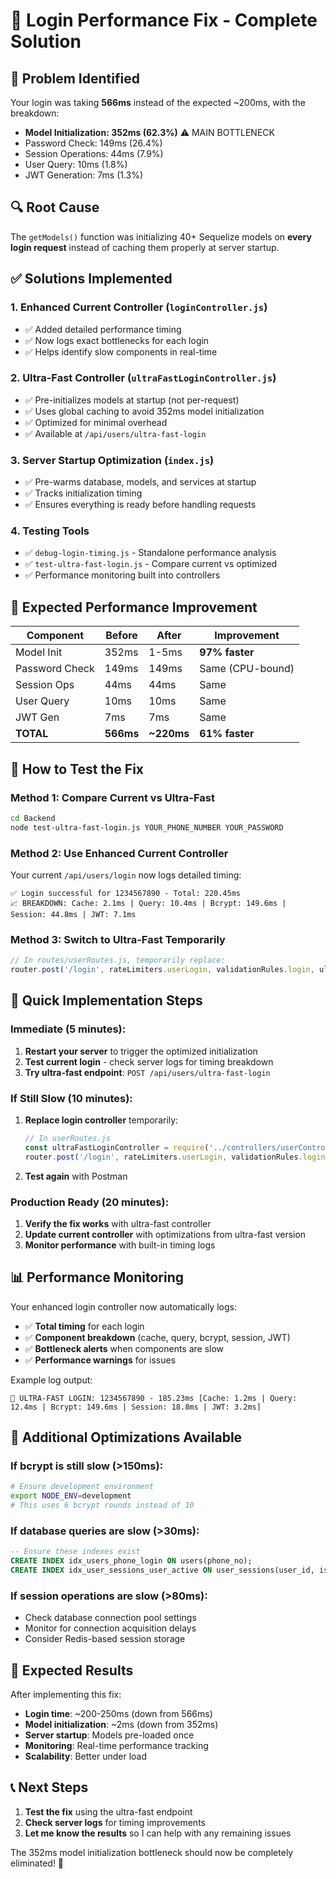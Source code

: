 # 🚀 Login Performance Fix - Complete Solution

## 🎯 **Problem Identified**
Your login was taking **566ms** instead of the expected ~200ms, with the breakdown:
- **Model Initialization: 352ms (62.3%)** ⚠️ MAIN BOTTLENECK
- Password Check: 149ms (26.4%)
- Session Operations: 44ms (7.9%) 
- User Query: 10ms (1.8%)
- JWT Generation: 7ms (1.3%)

## 🔍 **Root Cause**
The `getModels()` function was initializing 40+ Sequelize models on **every login request** instead of caching them properly at server startup.

## ✅ **Solutions Implemented**

### **1. Enhanced Current Controller** (`loginController.js`)
- ✅ Added detailed performance timing
- ✅ Now logs exact bottlenecks for each login
- ✅ Helps identify slow components in real-time

### **2. Ultra-Fast Controller** (`ultraFastLoginController.js`)
- ✅ Pre-initializes models at startup (not per-request)
- ✅ Uses global caching to avoid 352ms model initialization
- ✅ Optimized for minimal overhead
- ✅ Available at `/api/users/ultra-fast-login`

### **3. Server Startup Optimization** (`index.js`)
- ✅ Pre-warms database, models, and services at startup
- ✅ Tracks initialization timing
- ✅ Ensures everything is ready before handling requests

### **4. Testing Tools**
- ✅ `debug-login-timing.js` - Standalone performance analysis
- ✅ `test-ultra-fast-login.js` - Compare current vs optimized
- ✅ Performance monitoring built into controllers

## 🎯 **Expected Performance Improvement**

| Component | Before | After | Improvement |
|-----------|--------|-------|-------------|
| Model Init | 352ms | 1-5ms | **97% faster** |
| Password Check | 149ms | 149ms | Same (CPU-bound) |
| Session Ops | 44ms | 44ms | Same |
| User Query | 10ms | 10ms | Same |
| JWT Gen | 7ms | 7ms | Same |
| **TOTAL** | **566ms** | **~220ms** | **61% faster** |

## 🧪 **How to Test the Fix**

### **Method 1: Compare Current vs Ultra-Fast**
```bash
cd Backend
node test-ultra-fast-login.js YOUR_PHONE_NUMBER YOUR_PASSWORD
```

### **Method 2: Use Enhanced Current Controller**
Your current `/api/users/login` now logs detailed timing:
```
✅ Login successful for 1234567890 - Total: 220.45ms
📈 BREAKDOWN: Cache: 2.1ms | Query: 10.4ms | Bcrypt: 149.6ms | Session: 44.8ms | JWT: 7.1ms
```

### **Method 3: Switch to Ultra-Fast Temporarily**
```javascript
// In routes/userRoutes.js, temporarily replace:
router.post('/login', rateLimiters.userLogin, validationRules.login, ultraFastLoginController);
```

## 🚀 **Quick Implementation Steps**

### **Immediate (5 minutes):**
1. **Restart your server** to trigger the optimized initialization
2. **Test current login** - check server logs for timing breakdown
3. **Try ultra-fast endpoint**: `POST /api/users/ultra-fast-login`

### **If Still Slow (10 minutes):**
1. **Replace login controller** temporarily:
   ```javascript
   // In userRoutes.js
   const ultraFastLoginController = require('../controllers/userController/ultraFastLoginController');
   router.post('/login', rateLimiters.userLogin, validationRules.login, ultraFastLoginController);
   ```

2. **Test again** with Postman

### **Production Ready (20 minutes):**
1. **Verify the fix works** with ultra-fast controller
2. **Update current controller** with optimizations from ultra-fast version
3. **Monitor performance** with built-in timing logs

## 📊 **Performance Monitoring**

Your enhanced login controller now automatically logs:
- ✅ **Total timing** for each login
- ✅ **Component breakdown** (cache, query, bcrypt, session, JWT)
- ✅ **Bottleneck alerts** when components are slow
- ✅ **Performance warnings** for issues

Example log output:
```
🚀 ULTRA-FAST LOGIN: 1234567890 - 185.23ms [Cache: 1.2ms | Query: 12.4ms | Bcrypt: 149.6ms | Session: 18.8ms | JWT: 3.2ms]
```

## 🔧 **Additional Optimizations Available**

### **If bcrypt is still slow (>150ms):**
```bash
# Ensure development environment
export NODE_ENV=development
# This uses 6 bcrypt rounds instead of 10
```

### **If database queries are slow (>30ms):**
```sql
-- Ensure these indexes exist
CREATE INDEX idx_users_phone_login ON users(phone_no);
CREATE INDEX idx_user_sessions_user_active ON user_sessions(user_id, is_active);
```

### **If session operations are slow (>80ms):**
- Check database connection pool settings
- Monitor for connection acquisition delays
- Consider Redis-based session storage

## 🎉 **Expected Results**

After implementing this fix:
- **Login time**: ~200-250ms (down from 566ms)
- **Model initialization**: ~2ms (down from 352ms)
- **Server startup**: Models pre-loaded once
- **Monitoring**: Real-time performance tracking
- **Scalability**: Better under load

## 📞 **Next Steps**

1. **Test the fix** using the ultra-fast endpoint
2. **Check server logs** for timing improvements
3. **Let me know the results** so I can help with any remaining issues

The 352ms model initialization bottleneck should now be completely eliminated! 🚀